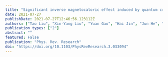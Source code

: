 ```yaml
---
title: "Significant inverse magnetocaloric effect induced by quantum criticality"
date: 2021-07-27
publishDate: 2021-07-27T12:46:56.123112Z
authors: ["Tao Liu", "Xin-Yang Liu", "Yuan Gao", "Hai Jin", "Jun He", "Xian-Lei Sheng", "Wentao Jin", "Ziyu Chen", and "Wei Li"]
publication_types: ["2"]
abstract: ""
featured: False
publication: "Phys. Rev. Research"
doi: "https://doi.org/10.1103/PhysRevResearch.3.033094"
---
```


